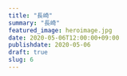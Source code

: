 ```yaml
---
title: "長崎"
summary: "長崎"
featured_image: heroimage.jpg
date: 2020-05-06T12:00:00+09:00
publishdate: 2020-05-06
draft: true
slug: 6
---
```



